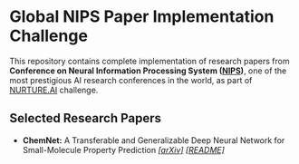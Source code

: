 # Global NIPS Paper Implementation Challenge

This repository contains complete implementation of research papers from **Conference on Neural Information Processing System ([NIPS](https://nips.cc/))**, one of the most prestigious AI research conferences in the world, as part of [NURTURE.AI](https://nurture.ai/) challenge.

## Selected Research Papers
* **ChemNet:** A Transferable and Generalizable Deep Neural Network for Small-Molecule Property Prediction
  *[[arXiv]](https://arxiv.org/pdf/1712.02734.pdf)* *[[README]](./ARXIV_171202734_README.md)*